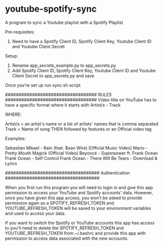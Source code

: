 # youtube-spotify-sync
A program to sync a Youtube playlist with a Spotify Playlist

Pre-requisites:

1. Need to have a Spotify Client ID, Spotify Client Key, Youtube Client ID and Youtube Client Secret 

Setup:

1. Rename app_secrets_example.py to app_secrets.py
2. Add Spotify Client ID, Spotify Client Key, Youtube Client ID and Youtube Client Secret to app_secrets.py and save

Once you're set up run sync.sh script

##################################
RULES
##################################
Video title on YouTube has to have a specific format where it starts with Artist/s - Track

WHERE:

  Artist/s = an artist's name or a list of artists' names that is comma separated
  Track = Name of song THEN followed by features or an Official video tag

Examples:

  Sebastian Mikael - Rain (feat. $ean Wire) [Official Music Video]
  Mario - Pretty Mouth Magick (Official Video)
  Beyoncé - Superpower ft. Frank Ocean
  Frank Ocean - Self Control
  Frank Ocean - There Will Be Tears - Download & Lyrics

###################################
Authentication
###################################

When you first run this program you will need to login in and give this app permission to access your YouTube and Spotify accounts' data. However, once you have given this app access, you won't be asked to provide permission again as a SPOTIFY_REFRESH_TOKEN and YOUTUBE_REFRESH_TOKEN will be saved to your environment variables and used to access your data.

If you want to switch the Spotify or YouTube accounts this app has access to you'll need to delete the SPOTIFY_REFRESH_TOKEN and YOUTUBE_REFRESH_TOKEN from ~/.bashrc and provide this app with permission to access data associated with the new accounts. 
